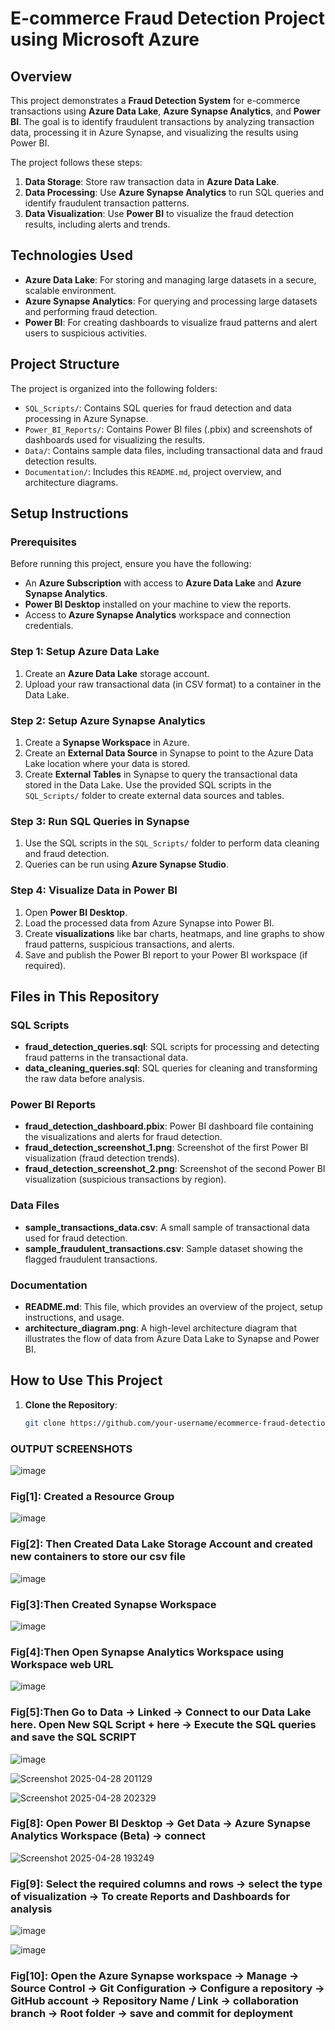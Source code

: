 
# E-commerce Fraud Detection Project using Microsoft Azure

## Overview

This project demonstrates a **Fraud Detection System** for e-commerce transactions using **Azure Data Lake**, **Azure Synapse Analytics**, and **Power BI**. The goal is to identify fraudulent transactions by analyzing transaction data, processing it in Azure Synapse, and visualizing the results using Power BI.

The project follows these steps:
1. **Data Storage**: Store raw transaction data in **Azure Data Lake**.
2. **Data Processing**: Use **Azure Synapse Analytics** to run SQL queries and identify fraudulent transaction patterns.
3. **Data Visualization**: Use **Power BI** to visualize the fraud detection results, including alerts and trends.

## Technologies Used
- **Azure Data Lake**: For storing and managing large datasets in a secure, scalable environment.
- **Azure Synapse Analytics**: For querying and processing large datasets and performing fraud detection.
- **Power BI**: For creating dashboards to visualize fraud patterns and alert users to suspicious activities.

## Project Structure
The project is organized into the following folders:
- `SQL_Scripts/`: Contains SQL queries for fraud detection and data processing in Azure Synapse.
- `Power_BI_Reports/`: Contains Power BI files (.pbix) and screenshots of dashboards used for visualizing the results.
- `Data/`: Contains sample data files, including transactional data and fraud detection results.
- `Documentation/`: Includes this `README.md`, project overview, and architecture diagrams.

## Setup Instructions

### Prerequisites
Before running this project, ensure you have the following:
- An **Azure Subscription** with access to **Azure Data Lake** and **Azure Synapse Analytics**.
- **Power BI Desktop** installed on your machine to view the reports.
- Access to **Azure Synapse Analytics** workspace and connection credentials.

### Step 1: Setup Azure Data Lake
1. Create an **Azure Data Lake** storage account.
2. Upload your raw transactional data (in CSV format) to a container in the Data Lake.

### Step 2: Setup Azure Synapse Analytics
1. Create a **Synapse Workspace** in Azure.
2. Create an **External Data Source** in Synapse to point to the Azure Data Lake location where your data is stored.
3. Create **External Tables** in Synapse to query the transactional data stored in the Data Lake. Use the provided SQL scripts in the `SQL_Scripts/` folder to create external data sources and tables.

### Step 3: Run SQL Queries in Synapse
1. Use the SQL scripts in the `SQL_Scripts/` folder to perform data cleaning and fraud detection.
2. Queries can be run using **Azure Synapse Studio**.

### Step 4: Visualize Data in Power BI
1. Open **Power BI Desktop**.
2. Load the processed data from Azure Synapse into Power BI.
3. Create **visualizations** like bar charts, heatmaps, and line graphs to show fraud patterns, suspicious transactions, and alerts.
4. Save and publish the Power BI report to your Power BI workspace (if required).

## Files in This Repository

### SQL Scripts
- **fraud_detection_queries.sql**: SQL scripts for processing and detecting fraud patterns in the transactional data.
- **data_cleaning_queries.sql**: SQL queries for cleaning and transforming the raw data before analysis.

### Power BI Reports
- **fraud_detection_dashboard.pbix**: Power BI dashboard file containing the visualizations and alerts for fraud detection.
- **fraud_detection_screenshot_1.png**: Screenshot of the first Power BI visualization (fraud detection trends).
- **fraud_detection_screenshot_2.png**: Screenshot of the second Power BI visualization (suspicious transactions by region).

### Data Files
- **sample_transactions_data.csv**: A small sample of transactional data used for fraud detection.
- **sample_fraudulent_transactions.csv**: Sample dataset showing the flagged fraudulent transactions.

### Documentation
- **README.md**: This file, which provides an overview of the project, setup instructions, and usage.
- **architecture_diagram.png**: A high-level architecture diagram that illustrates the flow of data from Azure Data Lake to Synapse and Power BI.

## How to Use This Project

1. **Clone the Repository**:
   ```bash
   git clone https://github.com/your-username/ecommerce-fraud-detection.git


  ### OUTPUT SCREENSHOTS
  ![image](https://github.com/user-attachments/assets/6d08ea96-b911-465a-8021-1d7ba6699d83)
  
  ### Fig[1]: Created a Resource Group
  
  ![image](https://github.com/user-attachments/assets/4d6eb4e1-7330-4cc8-806a-d88a67594612)
  
  ### Fig[2]: Then Created Data Lake Storage Account and created new containers to store our csv file 
  
  ![image](https://github.com/user-attachments/assets/7411c853-33ac-4541-b196-2587ec4a5f6c)
  
  ### Fig[3]:Then Created Synapse Workspace 
  
  ![image](https://github.com/user-attachments/assets/7f4907a7-193f-44f3-8edc-37c44996c314)
  
  ### Fig[4]:Then Open Synapse Analytics Workspace using Workspace web URL
  
  ![image](https://github.com/user-attachments/assets/7111c87b-7ad5-401a-9ae2-fa1352d334be)
  
  ### Fig[5]:Then Go to Data -> Linked -> Connect to our Data Lake here. Open New SQL Script + here -> Execute the SQL queries and save the SQL SCRIPT
  
  ![image](https://github.com/user-attachments/assets/120be28a-89fd-4452-adad-93efb04b1feb)
  
  ![Screenshot 2025-04-28 201129](https://github.com/user-attachments/assets/5511ae10-13d7-4ae0-aa87-fb713c108215)
  
  ![Screenshot 2025-04-28 202329](https://github.com/user-attachments/assets/4bc854e4-b7eb-4dc9-b1ce-3bbe0aa9a315)
  
  ### Fig[8]: Open Power BI Desktop -> Get Data -> Azure Synapse Analytics Workspace (Beta) -> connect
  
  ![Screenshot 2025-04-28 193249](https://github.com/user-attachments/assets/5d5ed8a9-39c2-4e50-9501-ee9695d1fe79)
  
  ### Fig[9]: Select the required columns and rows -> select the type of visualization -> To create Reports and Dashboards for analysis
  
  ![image](https://github.com/user-attachments/assets/2903693e-b023-47d6-87d4-5983b6ad5e70)
  
  ![image](https://github.com/user-attachments/assets/7d8507ec-5d67-4b81-bf54-090856c7d437)
  
  ### Fig[10]: Open the Azure Synapse workspace -> Manage -> Source Control -> Git Configuration -> Configure a repository -> GitHub account -> Repository Name / Link ->          collaboration branch -> Root folder -> save and commit for deployment 










